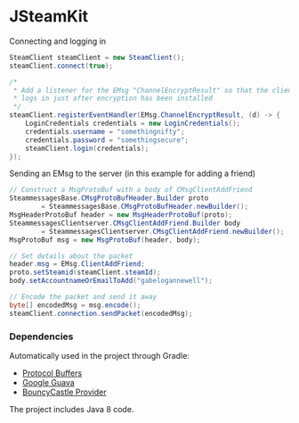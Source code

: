 # JSteamKit
Connecting and logging in
```java
SteamClient steamClient = new SteamClient();
steamClient.connect(true);

/* 
 * Add a listener for the EMsg "ChannelEncryptResult" so that the client 
 * logs in just after encryption has been installed
 */
steamClient.registerEventHandler(EMsg.ChannelEncryptResult, (d) -> {
    LoginCredentials credentials = new LoginCredentials();
    credentials.username = "somethingnifty";
    credentials.password = "somethingsecure";
    steamClient.login(credentials);
});
```

Sending an EMsg to the server (in this example for adding a friend)
```java
// Construct a MsgProtoBuf with a body of CMsgClientAddFriend
SteammessagesBase.CMsgProtoBufHeader.Builder proto
        = SteammessagesBase.CMsgProtoBufHeader.newBuilder();
MsgHeaderProtoBuf header = new MsgHeaderProtoBuf(proto);
SteammessagesClientserver.CMsgClientAddFriend.Builder body
        = SteammessagesClientserver.CMsgClientAddFriend.newBuilder();
MsgProtoBuf msg = new MsgProtoBuf(header, body);

// Set details about the packet
header.msg = EMsg.ClientAddFriend;
proto.setSteamid(steamClient.steamId);
body.setAccountnameOrEmailToAdd("gabelogannewell");

// Encode the packet and send it away
byte[] encodedMsg = msg.encode();
steamClient.connection.sendPacket(encodedMsg);
```

### Dependencies
Automatically used in the project through Gradle:
* [Protocol Buffers](https://github.com/google/protobuf/tree/master/java)
* [Google Guava](https://github.com/google/guava)
* [BouncyCastle Provider](http://mvnrepository.com/artifact/org.bouncycastle/bcprov-jdk15on)

The project includes Java 8 code. 
